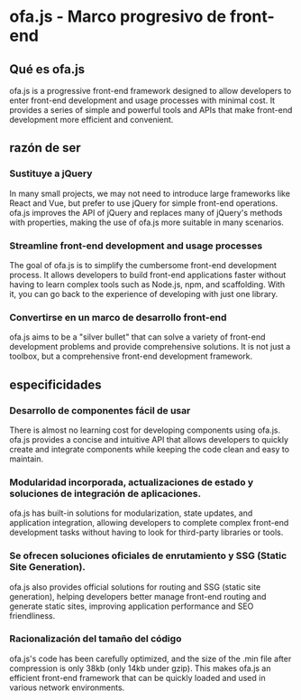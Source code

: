 # ofa.js - Marco progresivo de front-end

## Qué es ofa.js

ofa.js is a progressive front-end framework designed to allow developers to enter front-end development and usage processes with minimal cost. It provides a series of simple and powerful tools and APIs that make front-end development more efficient and convenient.

## razón de ser

### Sustituye a jQuery

In many small projects, we may not need to introduce large frameworks like React and Vue, but prefer to use jQuery for simple front-end operations. ofa.js improves the API of jQuery and replaces many of jQuery's methods with properties, making the use of ofa.js more suitable in many scenarios.

### Streamline front-end development and usage processes

The goal of ofa.js is to simplify the cumbersome front-end development process. It allows developers to build front-end applications faster without having to learn complex tools such as Node.js, npm, and scaffolding. With it, you can go back to the experience of developing with just one library.

### Convertirse en un marco de desarrollo front-end

ofa.js aims to be a "silver bullet" that can solve a variety of front-end development problems and provide comprehensive solutions. It is not just a toolbox, but a comprehensive front-end development framework.

## especificidades

### Desarrollo de componentes fácil de usar

There is almost no learning cost for developing components using ofa.js. ofa.js provides a concise and intuitive API that allows developers to quickly create and integrate components while keeping the code clean and easy to maintain.

### Modularidad incorporada, actualizaciones de estado y soluciones de integración de aplicaciones.

ofa.js has built-in solutions for modularization, state updates, and application integration, allowing developers to complete complex front-end development tasks without having to look for third-party libraries or tools.

### Se ofrecen soluciones oficiales de enrutamiento y SSG (Static Site Generation).

ofa.js also provides official solutions for routing and SSG (static site generation), helping developers better manage front-end routing and generate static sites, improving application performance and SEO friendliness.

### Racionalización del tamaño del código

ofa.js's code has been carefully optimized, and the size of the .min file after compression is only 38kb (only 14kb under gzip). This makes ofa.js an efficient front-end framework that can be quickly loaded and used in various network environments.

